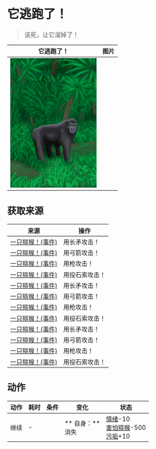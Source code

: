 # 它逃跑了！  
> 该死，让它溜掉了！  
  
  它逃跑了！  |   图片   
 ----  |  ----:   
   |  <img decoding="async" src="Sprite/MacaqueEvent.png" href="a.md" style="max-width:300px;max-height:300px;">   
  
## 获取来源  
来源  |  操作  
----  |  ----  
[一只猕猴！(事件)](Event_MacaqueFight.md)  |  用长矛攻击！  
[一只猕猴！(事件)](Event_MacaqueFight.md)  |  用弓箭攻击！  
[一只猕猴！(事件)](Event_MacaqueFight.md)  |  用枪攻击！  
[一只猕猴！(事件)](Event_MacaqueFight.md)  |  用投石索攻击！  
[一只猕猴！(事件)](Event_MacaqueFightRaid.md)  |  用长矛攻击！  
[一只猕猴！(事件)](Event_MacaqueFightRaid.md)  |  用弓箭攻击！  
[一只猕猴！(事件)](Event_MacaqueFightRaid.md)  |  用枪攻击！  
[一只猕猴！(事件)](Event_MacaqueFightRaid.md)  |  用投石索攻击！  
[一只猕猴！(事件)](Event_MacaqueUndeadFight.md)  |  用长矛攻击！  
[一只猕猴！(事件)](Event_MacaqueUndeadFight.md)  |  用弓箭攻击！  
[一只猕猴！(事件)](Event_MacaqueUndeadFight.md)  |  用枪攻击！  
[一只猕猴！(事件)](Event_MacaqueUndeadFight.md)  |  用投石索攻击！  
## 动作  
动作  |  耗时  |  条件  |  变化  |  状态  
----  |  ----  |  ----  |  ----  |  ----  
继续<br>  |  -  |    |  ** 自身：**<br>消失  |  [情绪](Morale.md)-10<br>[害怕猕猴](MacaqueFear.md)-500<br>[污垢](Filth.md)+10  


<script>document.title="它逃跑了！ - 卡牌生存百科 Card Survival Wiki";</script>